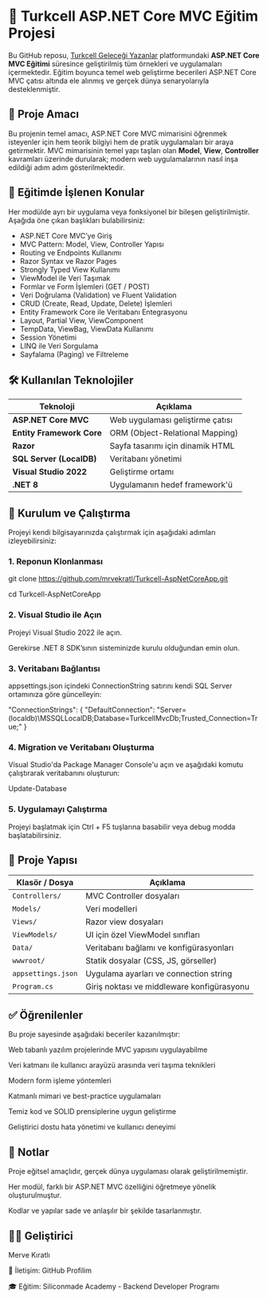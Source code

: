 # 📘 Turkcell ASP.NET Core MVC Eğitim Projesi

Bu GitHub reposu, [Turkcell Geleceği Yazanlar](https://gelecegiyazanlar.turkcell.com.tr/egitimler/aspnet-core-mvc) platformundaki **ASP.NET Core MVC Eğitimi** süresince geliştirilmiş tüm örnekleri ve uygulamaları içermektedir. Eğitim boyunca temel web geliştirme becerileri ASP.NET Core MVC çatısı altında ele alınmış ve gerçek dünya senaryolarıyla desteklenmiştir.

## 🎯 Proje Amacı

Bu projenin temel amacı, ASP.NET Core MVC mimarisini öğrenmek isteyenler için hem teorik bilgiyi hem de pratik uygulamaları bir araya getirmektir. MVC mimarisinin temel yapı taşları olan **Model**, **View**, **Controller** kavramları üzerinde durularak; modern web uygulamalarının nasıl inşa edildiği adım adım gösterilmektedir.

## 🧩 Eğitimde İşlenen Konular

Her modülde ayrı bir uygulama veya fonksiyonel bir bileşen geliştirilmiştir. Aşağıda öne çıkan başlıkları bulabilirsiniz:

- ASP.NET Core MVC’ye Giriş
- MVC Pattern: Model, View, Controller Yapısı
- Routing ve Endpoints Kullanımı
- Razor Syntax ve Razor Pages
- Strongly Typed View Kullanımı
- ViewModel ile Veri Taşımak
- Formlar ve Form İşlemleri (GET / POST)
- Veri Doğrulama (Validation) ve Fluent Validation
- CRUD (Create, Read, Update, Delete) İşlemleri
- Entity Framework Core ile Veritabanı Entegrasyonu
- Layout, Partial View, ViewComponent
- TempData, ViewBag, ViewData Kullanımı
- Session Yönetimi
- LINQ ile Veri Sorgulama
- Sayfalama (Paging) ve Filtreleme

## 🛠️ Kullanılan Teknolojiler

| Teknoloji | Açıklama |
|----------|----------|
| **ASP.NET Core MVC** | Web uygulaması geliştirme çatısı |
| **Entity Framework Core** | ORM (Object-Relational Mapping) |
| **Razor** | Sayfa tasarımı için dinamik HTML |
| **SQL Server (LocalDB)** | Veritabanı yönetimi |
| **Visual Studio 2022** | Geliştirme ortamı |
| **.NET 8** | Uygulamanın hedef framework'ü |

## 🔧 Kurulum ve Çalıştırma

Projeyi kendi bilgisayarınızda çalıştırmak için aşağıdaki adımları izleyebilirsiniz:

### 1. Reponun Klonlanması

git clone https://github.com/mrvekratl/Turkcell-AspNetCoreApp.git

cd Turkcell-AspNetCoreApp

### 2. Visual Studio ile Açın

Projeyi Visual Studio 2022 ile açın.

Gerekirse .NET 8 SDK’sının sisteminizde kurulu olduğundan emin olun.

### 3. Veritabanı Bağlantısı

appsettings.json içindeki ConnectionString satırını kendi SQL Server ortamınıza göre güncelleyin:

"ConnectionStrings": {
  "DefaultConnection": "Server=(localdb)\\MSSQLLocalDB;Database=TurkcellMvcDb;Trusted_Connection=True;"
}

### 4. Migration ve Veritabanı Oluşturma

Visual Studio'da Package Manager Console'u açın ve aşağıdaki komutu çalıştırarak veritabanını oluşturun:

Update-Database

### 5. Uygulamayı Çalıştırma

Projeyi başlatmak için Ctrl + F5 tuşlarına basabilir veya debug modda başlatabilirsiniz.

## 📂 Proje Yapısı

| Klasör / Dosya        | Açıklama                                       |
|-----------------------|------------------------------------------------|
| `Controllers/`        | MVC Controller dosyaları                       |
| `Models/`             | Veri modelleri                                 |
| `Views/`              | Razor view dosyaları                           |
| `ViewModels/`         | UI için özel ViewModel sınıfları               |
| `Data/`               | Veritabanı bağlamı ve konfigürasyonları        |
| `wwwroot/`            | Statik dosyalar (CSS, JS, görseller)           |
| `appsettings.json`    | Uygulama ayarları ve connection string         |
| `Program.cs`          | Giriş noktası ve middleware konfigürasyonu     |

## ✅ Öğrenilenler

Bu proje sayesinde aşağıdaki beceriler kazanılmıştır:

Web tabanlı yazılım projelerinde MVC yapısını uygulayabilme

Veri katmanı ile kullanıcı arayüzü arasında veri taşıma teknikleri

Modern form işleme yöntemleri

Katmanlı mimari ve best-practice uygulamaları

Temiz kod ve SOLID prensiplerine uygun geliştirme

Geliştirici dostu hata yönetimi ve kullanıcı deneyimi

## 📌 Notlar

Proje eğitsel amaçlıdır, gerçek dünya uygulaması olarak geliştirilmemiştir.

Her modül, farklı bir ASP.NET MVC özelliğini öğretmeye yönelik oluşturulmuştur.

Kodlar ve yapılar sade ve anlaşılır bir şekilde tasarlanmıştır.

## 🙋‍♀️ Geliştirici

Merve Kıratlı

📧 İletişim: GitHub Profilim

🎓 Eğitim: Siliconmade Academy - Backend Developer Programı


